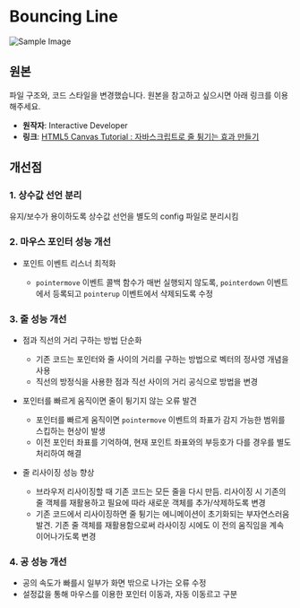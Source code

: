 # Bouncing Line

![Sample Image](./src/images/sample.gif)

## 원본

파일 구조와, 코드 스타일을 변경했습니다. 원본을 참고하고 싶으시면 아래 링크를 이용해주세요.

- **원작자**: Interactive Developer
- **링크**: [HTML5 Canvas Tutorial : 자바스크립트로 줄 튕기는 효과 만들기](https://www.youtube.com/watch?v=dXhAQbE8iBg&list=PLGf_tBShGSDNGHhFBT4pKFRMpiBrZJXCm&index=3)

## 개선점

### 1. 상수값 선언 분리

유지/보수가 용이하도록 상수값 선언을 별도의 config 파일로 분리시킴

### 2. 마우스 포인터 성능 개선

- 포인트 이벤트 리스너 최적화

  - `pointermove` 이벤트 콜백 함수가 매번 실행되지 않도록, `pointerdown` 이벤트에서 등록되고 `pointerup` 이벤트에서 삭제되도록 수정

### 3. 줄 성능 개선

- 점과 직선의 거리 구하는 방법 단순화

  - 기존 코드는 포인터와 줄 사이의 거리를 구하는 방법으로 벡터의 정사영 개념을 사용
  - 직선의 방정식을 사용한 점과 직선 사이의 거리 공식으로 방법을 변경

- 포인터를 빠르게 움직이면 줄이 튕기지 않는 오류 발견

  - 포인터를 빠르게 움직이면 `pointermove` 이벤트의 좌표가 감지 가능한 범위를 스킵하는 현상이 발생
  - 이전 포인터 좌표를 기억하여, 현재 포인트 좌표와의 부등호가 다를 경우를 별도 처리하여 해결

- 줄 리사이징 성능 향상

  - 브라우저 리사이징할 때 기존 코드는 모든 줄을 다시 만듬. 리사이징 시 기존의 줄 객체를 재활용하고 필요에 따라 새로운 객체를 추가/삭제하도록 변경
  - 기존 코드에서 리사이징하면 줄 튕기는 에니메이션이 초기화되는 부자연스러움 발견. 기존 줄 객체를 재활용함으로써 라사이징 시에도 이 전의 움직임을 계속 이어나가도록 변경

### 4. 공 성능 개선

- 공의 속도가 빠를시 일부가 화면 밖으로 나가는 오류 수정
- 설정값을 통해 마우스를 이용한 포인터 이동과, 자동 이동르고 구분
